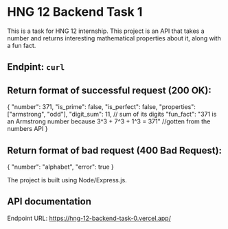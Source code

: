 # HNG 12 Backend Task 1

This is a task for HNG 12 internship. This project is an API that takes a number and 
returns interesting mathematical properties about it, along with a fun fact.


## Endpint: `curl `

## Return format of successful request (200 OK):
{
    "number": 371,
    "is_prime": false,
    "is_perfect": false,
    "properties": ["armstrong", "odd"],
    "digit_sum": 11,  // sum of its digits
    "fun_fact": "371 is an Armstrong number because 3^3 + 7^3 + 1^3 = 371" //gotten from the numbers API
}

## Return format of bad request (400 Bad Request):
{
    "number": "alphabet",
    "error": true
}

The project is built using Node/Express.js.

## API documentation
Endpoint URL: https://hng-12-backend-task-0.vercel.app/

